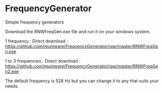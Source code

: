 # FrequencyGenerator
Simple frequency generators

Download the RNWFreqGen.exe file and run it on your windows system.

1 frequency : Direct download : https://github.com/reuniware/FrequencyGenerator/raw/master/RNWFreqGen.exe

1 to 3 frequencies : Direct download : https://github.com/reuniware/FrequencyGenerator/raw/master/RNWFreqGen2.exe

The default frequency is 528 Hz but you can change it to any that suits your needs.
